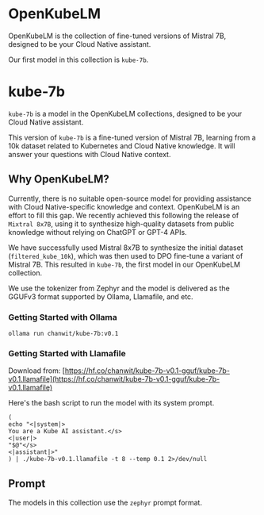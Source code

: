 # OpenKubeLM

OpenKubeLM is the collection of fine-tuned versions of Mistral 7B, designed to be your Cloud Native assistant.

Our first model in this collection is `kube-7b`.

# kube-7b

`kube-7b` is a model in the OpenKubeLM collections, designed to be your Cloud Native assistant.

This version of `kube-7b` is a fine-tuned version of Mistral 7B, learning from a 10k dataset related to Kubernetes and Cloud Native knowledge. It will answer your questions with Cloud Native context.

## Why OpenKubeLM?

Currently, there is no suitable open-source model for providing assistance with Cloud Native-specific knowledge and context. OpenKubeLM is an effort to fill this gap. We recently achieved this following the release of `Mixtral 8x7B`, using it to synthesize high-quality datasets from public knowledge without relying on ChatGPT or GPT-4 APIs.

We have successfully used Mistral 8x7B to synthesize the initial dataset (`filtered_kube_10k`), which was then used to DPO fine-tune a variant of Mistral 7B. This resulted in `kube-7b`, the first model in our OpenKubeLM collection.

We use the tokenizer from Zephyr and the model is delivered as the GGUFv3 format supported by Ollama, Llamafile, and etc.

### Getting Started with Ollama
```
ollama run chanwit/kube-7b:v0.1
```

### Getting Started with Llamafile

Download from: [https://hf.co/chanwit/kube-7b-v0.1-gguf/kube-7b-v0.1.llamafile](https://hf.co/chanwit/kube-7b-v0.1-gguf/kube-7b-v0.1.llamafile)

Here's the bash script to run the model with its system prompt.
```shell
(
echo "<|system|>
You are a Kube AI assistant.</s>
<|user|>
"$@"</s>
<|assistant|>"
) | ./kube-7b-v0.1.llamafile -t 8 --temp 0.1 2>/dev/null
```

## Prompt

The models in this collection use the `zephyr` prompt format.
